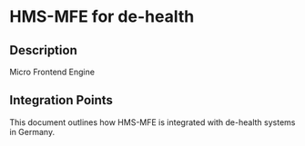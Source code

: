 # HMS-MFE for de-health

## Description

Micro Frontend Engine

## Integration Points

This document outlines how HMS-MFE is integrated with de-health systems in Germany.
